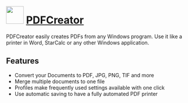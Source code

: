 ﻿# <img src="https://cdn.jsdelivr.net/gh/chocolatey/chocolatey-coreteampackages@6e52bf3b9392bc72475a3e254eab23578ccb9d0e/icons/PDFCreator.png" width="48" height="48"/> [PDFCreator](https://chocolatey.org/packages/PDFCreator)


PDFCreator easily creates PDFs from any Windows program. Use it like a printer in Word, StarCalc or any other Windows application.

## Features

- Convert your Documents to PDF, JPG, PNG, TIF and more
- Merge multiple documents to one file
- Profiles make frequently used settings available with one click
- Use automatic saving to have a fully automated PDF printer

